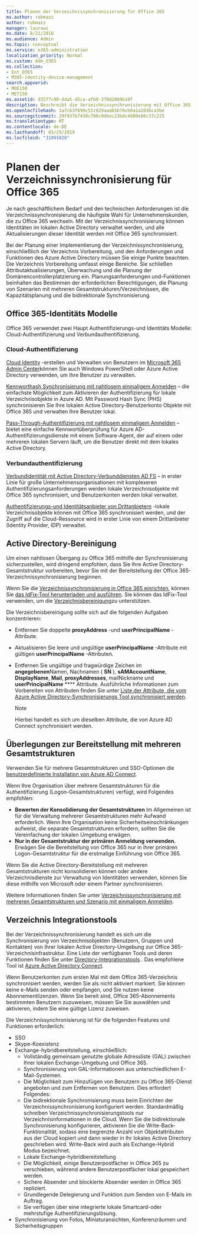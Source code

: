 ```yaml
---
title: Planen der Verzeichnissynchronisierung für Office 365
ms.author: robmazz
author: robmazz
manager: laurawi
ms.date: 8/21/2018
ms.audience: Admin
ms.topic: conceptual
ms.service: o365-administration
localization_priority: Normal
ms.custom: Adm_O365
ms.collection:
- Ent_O365
- M365-identity-device-management
search.appverid:
- MOE150
- MET150
ms.assetid: d3577c90-dda5-45ca-afb0-370d2889b10f
description: Beschreibt die Verzeichnissynchronisierung mit Office 365, Active Directory Cleanup und Azure Active Directory Connect.
ms.openlocfilehash: 1a7c63f699c51c829aaab5b70cb6a1a203bca3be
ms.sourcegitcommit: 29f937b7430c708c9dbec23bdc4089e86c37c225
ms.translationtype: MT
ms.contentlocale: de-DE
ms.lasthandoff: 03/29/2019
ms.locfileid: "31001828"
---
```

# <a name="plan-for-directory-synchronization-for-office-365"></a>Planen der Verzeichnissynchronisierung für Office 365

Je nach geschäftlichem Bedarf und den technischen Anforderungen ist die Verzeichnissynchronisierung die häufigste Wahl für Unternehmenskunden, die zu Office 365 wechseln. Mit der Verzeichnissynchronisierung können Identitäten im lokalen Active Directory verwaltet werden, und alle Aktualisierungen dieser Identität werden mit Office 365 synchronisiert.
  
Bei der Planung einer Implementierung der Verzeichnissynchronisierung, einschließlich der Verzeichnis Vorbereitung, und den Anforderungen und Funktionen des Azure Active Directory müssen Sie einige Punkte beachten. Die Verzeichnis Vorbereitung umfasst einige Bereiche. Sie schließen Attributaktualisierungen, Überwachung und die Planung der Domänencontrollerplatzierung ein. Planungsanforderungen und-Funktionen beinhalten das Bestimmen der erforderlichen Berechtigungen, die Planung von Szenarien mit mehreren Gesamtstrukturen/Verzeichnissen, die Kapazitätsplanung und die bidirektionale Synchronisierung.
  
## <a name="office-365-identity-models"></a>Office 365-Identitäts Modelle

Office 365 verwendet zwei Haupt Authentifizierungs-und Identitäts Modelle: Cloud-Authentifizierung und Verbundauthentifizierung.
  
### <a name="cloud-authentication"></a>Cloud-Authentifizierung

[Cloud Identity](about-office-365-identity.md) -erstellen und Verwalten von Benutzern im [Microsoft 365 Admin Center](https://admin.microsoft.com)können Sie auch Windows PowerShell oder Azure Active Directory verwenden, um Ihre Benutzer zu verwalten.
  
[Kennworthash Synchronisierung mit nahtlosem einmaligem Anmelden](about-office-365-identity.md) – die einfachste Möglichkeit zum Aktivieren der Authentifizierung für lokale Verzeichnisobjekte in Azure AD. Mit Password Hash Sync (PHS) synchronisieren Sie Ihre lokalen Active Directory-Benutzerkonto Objekte mit Office 365 und verwalten Ihre Benutzer lokal.
  
[Pass-Through-Authentifizierung mit nahtlosem einmaligem Anmelden](about-office-365-identity.md) – bietet eine einfache Kennwortüberprüfung für Azure AD-Authentifizierungsdienste mit einem Software-Agent, der auf einem oder mehreren lokalen Servern läuft, um die Benutzer direkt mit dem lokales Active Directory.
  
### <a name="federated-authentication"></a>Verbundauthentifizierung

[Verbundidentität mit Active Directory-Verbunddiensten AD FS](about-office-365-identity.md) – in erster Linie für große Unternehmensorganisationen mit komplexeren Authentifizierungsanforderungen werden lokale Verzeichnisobjekte mit Office 365 synchronisiert, und Benutzerkonten werden lokal verwaltet.
  
[Authentifizierungs-und Identitätsanbieter von Drittanbietern](about-office-365-identity.md) -lokale Verzeichnisobjekte können mit Office 365 synchronisiert werden, und der Zugriff auf die Cloud-Ressource wird in erster Linie von einem Drittanbieter (Identity Provider, IDP) verwaltet.
  
## <a name="active-directory-cleanup"></a>Active Directory-Bereinigung

Um einen nahtlosen Übergang zu Office 365 mithilfe der Synchronisierung sicherzustellen, wird dringend empfohlen, dass Sie Ihre Active Directory-Gesamtstruktur vorbereiten, bevor Sie mit der Bereitstellung der Office 365-Verzeichnissynchronisierung beginnen.
  
Wenn Sie die [Verzeichnissynchronisierung in Office 365 einrichten](set-up-directory-synchronization.md), können Sie [das IdFix-Tool herunterladen und ausführen](install-and-run-idfix.md). Sie können das IdFix-Tool verwenden, um die [Verzeichnisbereinigung](prepare-directory-attributes-for-synch-with-idfix.md)zu unterstützen.
  
Die Verzeichnisbereinigung sollte sich auf die folgenden Aufgaben konzentrieren:

- Entfernen Sie doppelte **proxyAddress** -und **userPrincipalName** -Attribute.
- Aktualisieren Sie leere und ungültige **userPrincipalName** -Attribute mit gültigen **userPrincipalName** -Attributen.
- Entfernen Sie ungültige und fragwürdige Zeichen im **angegebenen**Namen, Nachnamen ( **SN** ), **sAMAccountName**, **DisplayName**, **Mail**, **proxyAddresses**, mailNickname und **userPrincipalName** **** Attribute. Ausführliche Informationen zum Vorbereiten von Attributen finden Sie unter [Liste der Attribute, die vom Azure Active Directory-Synchronisierungs Tool synchronisiert werden](https://go.microsoft.com/fwlink/p/?LinkId=396719).

    > [!NOTE]
    > Hierbei handelt es sich um dieselben Attribute, die von Azure AD Connect synchronisiert werden. 
  
## <a name="multi-forest-deployment-considerations"></a>Überlegungen zur Bereitstellung mit mehreren Gesamtstrukturen

Verwenden Sie für mehrere Gesamtstrukturen und SSO-Optionen die [benutzerdefinierte Installation von Azure AD Connect](https://go.microsoft.com/fwlink/p/?LinkId=698430).
  
Wenn Ihre Organisation über mehrere Gesamtstrukturen für die Authentifizierung (Logon-Gesamtstrukturen) verfügt, wird Folgendes empfohlen:
  
- **Bewerten der Konsolidierung der Gesamtstrukturen** Im Allgemeinen ist für die Verwaltung mehrerer Gesamtstrukturen mehr Aufwand erforderlich. Wenn Ihre Organisation keine Sicherheitseinschränkungen aufweist, die separate Gesamtstrukturen erfordern, sollten Sie die Vereinfachung der lokalen Umgebung erwägen.
- **Nur in der Gesamtstruktur der primären Anmeldung verwenden.** Erwägen Sie die Bereitstellung von Office 365 nur in ihrer primären Logon-Gesamtstruktur für die erstmalige Einführung von Office 365. 

Wenn Sie die Active Directory-Bereitstellung mit mehreren Gesamtstrukturen nicht konsolidieren können oder andere Verzeichnisdienste zur Verwaltung von Identitäten verwenden, können Sie diese mithilfe von Microsoft oder einem Partner synchronisieren.
  
Weitere Informationen finden Sie unter [Verzeichnissynchronisierung mit mehreren Gesamtstrukturen und Szenario mit einmaligem Anmelden](https://go.microsoft.com/fwlink/p/?LinkId=525321).
  
## <a name="directory-integration-tools"></a>Verzeichnis Integrationstools

Bei der Verzeichnissynchronisierung handelt es sich um die Synchronisierung von Verzeichnisobjekten (Benutzern, Gruppen und Kontakten) von Ihrer lokalen Active Directory-Umgebung zur Office 365-Verzeichnisinfrastruktur. Eine Liste der verfügbaren Tools und deren Funktionen finden Sie unter [Directory-Integrationstools](https://go.microsoft.com/fwlink/p/?LinkID=510956) . Das empfohlene Tool ist [Azure Active Directory Connect](https://go.microsoft.com/fwlink/?LinkId=525323).
  
Wenn Benutzerkonten zum ersten Mal mit dem Office 365-Verzeichnis synchronisiert werden, werden Sie als nicht aktiviert markiert. Sie können keine e-Mails senden oder empfangen, und Sie nutzen keine Abonnementlizenzen. Wenn Sie bereit sind, Office 365-Abonnements bestimmten Benutzern zuzuweisen, müssen Sie Sie auswählen und aktivieren, indem Sie eine gültige Lizenz zuweisen.
  
Die Verzeichnissynchronisierung ist für die folgenden Features und Funktionen erforderlich:
  
- SSO
- Skype-Koexistenz
- Exchange-hybridbereitstellung, einschließlich:
  - Vollständig gemeinsam genutzte globale Adressliste (GAL) zwischen Ihrer lokalen Exchange-Umgebung und Office 365.
  - Synchronisierung von GAL-Informationen aus unterschiedlichen E-Mail-Systemen.
  - Die Möglichkeit zum Hinzufügen von Benutzern zu Office 365-Dienst angeboten und zum Entfernen von Benutzern. Dies erfordert Folgendes:
  - Die bidirektionale Synchronisierung muss beim Einrichten der Verzeichnissynchronisierung konfiguriert werden. Standardmäßig schreiben Verzeichnissynchronisierungstools nur Verzeichnisinformationen in die Cloud. Wenn Sie die bidirektionale Synchronisierung konfigurieren, aktivieren Sie die Write-Back-Funktionalität, sodass eine begrenzte Anzahl von Objektattributen aus der Cloud kopiert und dann wieder in Ihr lokales Active Directory geschrieben wird. Write-Back wird auch als Exchange-Hybrid Modus bezeichnet. 
  - Lokale Exchange-hybridbereitstellung
  - Die Möglichkeit, einige Benutzerpostfächer in Office 365 zu verschieben, während andere Benutzerpostfächer lokal gespeichert werden.
  - Sichere Absender und blockierte Absender werden in Office 365 repliziert.
  - Grundlegende Delegierung und Funktion zum Senden von E-Mails im Auftrag.
  - Sie verfügen über eine integrierte lokale Smartcard-oder mehrstufige Authentifizierungslösung.
- Synchronisierung von Fotos, Miniaturansichten, Konferenzräumen und Sicherheitsgruppen